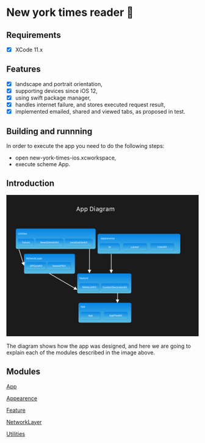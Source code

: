 # New york times reader 📱

## Requirements

- [x] XCode 11.x

## Features

- [x] landscape and portrait orientation,
- [x] supporting devices since iOS 12,
- [x] using swift package manager,
- [x] handles internet failure, and stores executed request result,
- [x] implemented emailed, shared and viewed tabs, as proposed in test.

## Building and runnning

In order to execute the app you need to do the following steps:

- open new-york-times-ios.xcworkspace,
- execute scheme App.

## Introduction

![Image](resources/diagram.png)

The diagram shows how the app was designed, and here we are going to explain each of the modules described in the image above.

## Modules

[App](/App/README.md)

[Appearence](/Appearence/README.md)

[Feature](/Feature/README.md)

[NetworkLayer](/NetworkLayer/README.md)

[Utilities](/Utilities/README.md)
